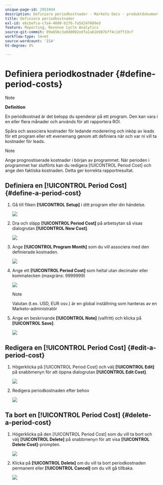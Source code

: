 ```yaml
---
unique-page-id: 2953444
description: Definiera periodkostnader - Marketo Docs - produktdokumentation
title: Definiera periodkostnader
exl-id: e6cbefca-c7a4-4600-b276-7a5d247609ed
feature: Reporting, Revenue Cycle Analytics
source-git-commit: 09a656c3a0d0002edfa1a61b987bff4c1dff33cf
workflow-type: tm+mt
source-wordcount: '214'
ht-degree: 0%

---
```


# Definiera periodkostnader {#define-period-costs}

>[!NOTE]
>
>**Definition**
>
>En periodkostnad är det belopp du spenderar på ett program. Den kan vara i en eller flera månader och används för att rapportera ROI.

Spåra och associera kostnader för ledande moderering och inköp av leads för ett program eller ett evenemang genom att definiera när och var ni vill ta kostnader för leads.

>[!NOTE]
>
>Ange prognostiserade kostnader i början av programmet. När perioden i programmet har slutförts kan du redigera [!UICONTROL Period Cost] och ange den faktiska kostnaden. Detta ger korrekta rapportresultat.

## Definiera en [!UICONTROL Period Cost] {#define-a-period-cost}

1. Gå till fliken **[!UICONTROL Setup]** i ditt program eller din händelse.

   ![](assets/image2015-4-24-11-3a13-3a27.png)

1. Dra och släpp **[!UICONTROL Period Cost]** på arbetsytan så visas dialogrutan **[!UICONTROL New Cost]**.

   ![](assets/image2015-4-24-16-3a31-3a15.png)

1. Ange **[!UICONTROL Program Month]** som du vill associera med den definierade kostnaden.

   ![](assets/image2015-4-24-16-3a11-3a30.png)

1. Ange ett **[!UICONTROL Period Cost]** som heltal utan decimaler eller kommatecken (maxgräns: 9999999)

   ![](assets/image2015-4-24-16-3a10-3a24.png)

   >[!NOTE]
   >
   >Valutan (t.ex. USD, EUR osv.) är en global inställning som hanteras av en Marketo-administratör

1. Ange en beskrivande **[!UICONTROL Note]** (valfritt) och klicka på **[!UICONTROL Save]**.

   ![](assets/image2015-4-24-16-3a21-3a16.png)

## Redigera en [!UICONTROL Period Cost] {#edit-a-period-cost}

1. Högerklicka på [!UICONTROL Period Cost] och välj **[!UICONTROL Edit]** på snabbmenyn för att öppna dialogrutan **[!UICONTROL Edit Cost]**.

   ![](assets/image2015-4-24-16-3a26-3a29.png)

1. Redigera periodkostnaden efter behov

   ![](assets/image2015-4-24-16-3a27-3a38.png)

## Ta bort en [!UICONTROL Period Cost] {#delete-a-period-cost}

1. Högerklicka på den [!UICONTROL Period Cost] som du vill ta bort och välj **[!UICONTROL Delete]** på snabbmenyn för att visa **[!UICONTROL Delete Cost]**-prompten.

   ![](assets/image2015-4-24-16-3a33-3a32.png)

1. Klicka på **[!UICONTROL Delete]** om du vill ta bort periodkostnaden permanent eller **[!UICONTROL Cancel]** om du vill gå tillbaka.

   ![](assets/image2015-4-24-16-3a34-3a38.png)
